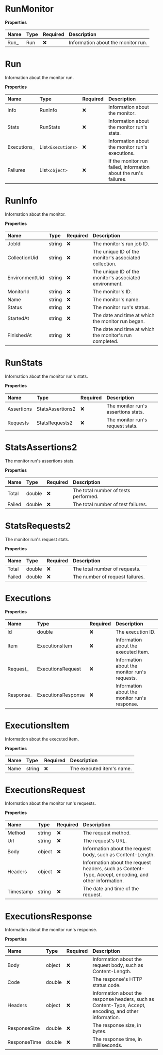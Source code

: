 # RunMonitor

**Properties**

| Name  | Type | Required | Description                        |
| :---- | :--- | :------- | :--------------------------------- |
| Run\_ | Run  | ❌       | Information about the monitor run. |

# Run

Information about the monitor run.

**Properties**

| Name         | Type             | Required | Description                                                      |
| :----------- | :--------------- | :------- | :--------------------------------------------------------------- |
| Info         | RunInfo          | ❌       | Information about the monitor.                                   |
| Stats        | RunStats         | ❌       | Information about the monitor run's stats.                       |
| Executions\_ | List`<Executions>` | ❌       | Information about the monitor run's executions.                  |
| Failures     | List`<object>`     | ❌       | If the monitor run failed, information about the run's failures. |

# RunInfo

Information about the monitor.

**Properties**

| Name           | Type   | Required | Description                                             |
| :------------- | :----- | :------- | :------------------------------------------------------ |
| JobId          | string | ❌       | The monitor's run job ID.                               |
| CollectionUid  | string | ❌       | The unique ID of the monitor's associated collection.   |
| EnvironmentUid | string | ❌       | The unique ID of the monitor's associated environment.  |
| MonitorId      | string | ❌       | The monitor's ID.                                       |
| Name           | string | ❌       | The monitor's name.                                     |
| Status         | string | ❌       | The monitor run's status.                               |
| StartedAt      | string | ❌       | The date and time at which the monitor run began.       |
| FinishedAt     | string | ❌       | The date and time at which the monitor's run completed. |

# RunStats

Information about the monitor run's stats.

**Properties**

| Name       | Type             | Required | Description                         |
| :--------- | :--------------- | :------- | :---------------------------------- |
| Assertions | StatsAssertions2 | ❌       | The monitor run's assertions stats. |
| Requests   | StatsRequests2   | ❌       | The monitor run's request stats.    |

# StatsAssertions2

The monitor run's assertions stats.

**Properties**

| Name   | Type   | Required | Description                          |
| :----- | :----- | :------- | :----------------------------------- |
| Total  | double | ❌       | The total number of tests performed. |
| Failed | double | ❌       | The total number of test failures.   |

# StatsRequests2

The monitor run's request stats.

**Properties**

| Name   | Type   | Required | Description                     |
| :----- | :----- | :------- | :------------------------------ |
| Total  | double | ❌       | The total number of requests.   |
| Failed | double | ❌       | The number of request failures. |

# Executions

**Properties**

| Name       | Type               | Required | Description                                   |
| :--------- | :----------------- | :------- | :-------------------------------------------- |
| Id         | double             | ❌       | The execution ID.                             |
| Item       | ExecutionsItem     | ❌       | Information about the executed item.          |
| Request\_  | ExecutionsRequest  | ❌       | Information about the monitor run's requests. |
| Response\_ | ExecutionsResponse | ❌       | Information about the monitor run's response. |

# ExecutionsItem

Information about the executed item.

**Properties**

| Name | Type   | Required | Description               |
| :--- | :----- | :------- | :------------------------ |
| Name | string | ❌       | The executed item's name. |

# ExecutionsRequest

Information about the monitor run's requests.

**Properties**

| Name      | Type   | Required | Description                                                                                           |
| :-------- | :----- | :------- | :---------------------------------------------------------------------------------------------------- |
| Method    | string | ❌       | The request method.                                                                                   |
| Url       | string | ❌       | The request's URL.                                                                                    |
| Body      | object | ❌       | Information about the request body, such as Content-Length.                                           |
| Headers   | object | ❌       | Information about the request headers, such as Content-Type, Accept, encoding, and other information. |
| Timestamp | string | ❌       | The date and time of the request.                                                                     |

# ExecutionsResponse

Information about the monitor run's response.

**Properties**

| Name         | Type   | Required | Description                                                                                            |
| :----------- | :----- | :------- | :----------------------------------------------------------------------------------------------------- |
| Body         | object | ❌       | Information about the request body, such as Content-Length.                                            |
| Code         | double | ❌       | The response's HTTP status code.                                                                       |
| Headers      | object | ❌       | Information about the response headers, such as Content-Type, Accept, encoding, and other information. |
| ResponseSize | double | ❌       | The response size, in bytes.                                                                           |
| ResponseTime | double | ❌       | The response time, in milliseconds.                                                                    |

<!-- This file was generated by liblab | https://liblab.com/ -->
